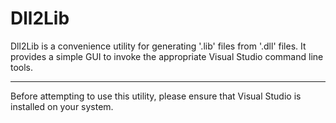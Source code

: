 Dll2Lib
=======

Dll2Lib is a convenience utility for generating '.lib' files from '.dll' files.
It provides a simple GUI to invoke the appropriate Visual Studio command line tools.

*****

Before attempting to use this utility, please ensure that Visual Studio is installed on your system.